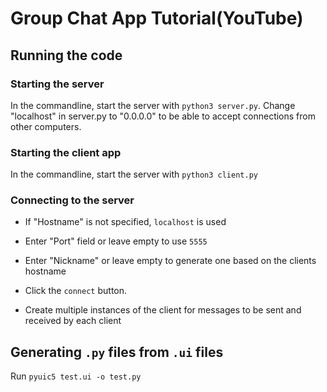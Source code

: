 # Group Chat App Tutorial(YouTube)

## Running the code
### Starting the server
In the commandline, start the server with ```python3 server.py```. Change "localhost" in server.py to "0.0.0.0" to be able to accept connections from other computers.

### Starting the client app
In the commandline, start the server with ```python3 client.py```

### Connecting to the server
- If "Hostname" is not specified, ```localhost``` is used
- Enter "Port" field or leave empty to use ```5555```
- Enter "Nickname" or leave empty to generate one based on the clients hostname
- Click the ```connect``` button.

- Create multiple instances of the client for messages to be sent and received by each client

## Generating ```.py``` files from ```.ui``` files
Run ```pyuic5 test.ui -o test.py```

